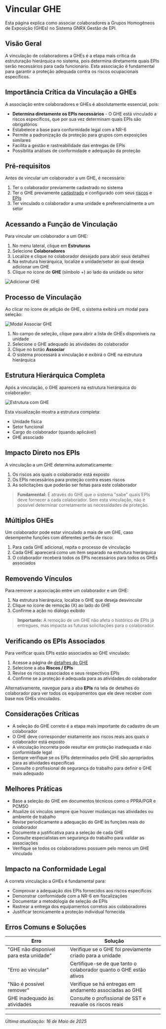 # Vincular GHE

Esta página explica como associar colaboradores a Grupos Homogêneos de Exposição (GHEs) no Sistema GNRX Gestão de EPI.

## Visão Geral

A vinculação de colaboradores a GHEs é a etapa mais crítica da estruturação hierárquica no sistema, pois determina diretamente quais EPIs serão necessários para cada funcionário. Esta associação é fundamental para garantir a proteção adequada contra os riscos ocupacionais específicos.

## Importância Crítica da Vinculação a GHEs

A associação entre colaboradores e GHEs é absolutamente essencial, pois:

- **Determina diretamente os EPIs necessários** - O GHE está vinculado a riscos específicos, que por sua vez determinam quais EPIs são obrigatórios
- Estabelece a base para conformidade legal com a NR-6
- Permite a padronização da proteção para grupos com exposições similares
- Facilita a gestão e rastreabilidade das entregas de EPIs
- Possibilita análises de conformidade e adequação da proteção

## Pré-requisitos

Antes de vincular um colaborador a um GHE, é necessário:

1. Ter o colaborador previamente cadastrado no sistema
2. Ter o GHE previamente [cadastrado](../ghe/criar-ghe.md) e configurado com seus [riscos](../ghe/vincular-riscos.md) e [EPIs](../ghe/vincular-epis.md)
3. Ter vinculado o colaborador a uma unidade e preferencialmente a um setor

## Acessando a Função de Vinculação

Para vincular um colaborador a um GHE:

1. No menu lateral, clique em **Estruturas**
2. Selecione **Colaboradores**
3. Localize e clique no colaborador desejado para abrir seus detalhes
4. Na estrutura hierárquica, localize a unidade/setor ao qual deseja adicionar um GHE
5. Clique no ícone de **GHE** (símbolo +) ao lado da unidade ou setor

![Adicionar GHE](../../../assets/images/adicionar-ghe-colaborador.png)

## Processo de Vinculação

Ao clicar no ícone de adição de GHE, o sistema exibirá um modal para seleção:

![Modal Associar GHE](../../../assets/images/modal-associar-ghe.png)

1. No campo de seleção, clique para abrir a lista de GHEs disponíveis na unidade
2. Selecione o GHE adequado às atividades do colaborador
3. Clique no botão **Associar**
4. O sistema processará a vinculação e exibirá o GHE na estrutura hierárquica

## Estrutura Hierárquica Completa

Após a vinculação, o GHE aparecerá na estrutura hierárquica do colaborador:

![Estrutura com GHE](../../../assets/images/estrutura-com-ghe.png)

Esta visualização mostra a estrutura completa:
- Unidade física
- Setor funcional
- Cargo do colaborador (quando aplicável)
- GHE associado

## Impacto Direto nos EPIs

A vinculação a um GHE determina automaticamente:

1. Os riscos aos quais o colaborador está exposto
2. Os EPIs necessários para proteção contra esses riscos
3. As solicitações que poderão ser feitas para este colaborador

> **Fundamental:** É através do GHE que o sistema "sabe" quais EPIs deve fornecer a cada colaborador. Sem esta vinculação, não é possível determinar corretamente as necessidades de proteção.

## Múltiplos GHEs

Um colaborador pode estar vinculado a mais de um GHE, caso desempenhe funções com diferentes perfis de risco:

1. Para cada GHE adicional, repita o processo de vinculação
2. Cada GHE aparecerá como um item separado na estrutura hierárquica
3. O colaborador receberá todos os EPIs necessários para todos os GHEs associados

## Removendo Vínculos

Para remover a associação entre um colaborador e um GHE:

1. Na estrutura hierárquica, localize o GHE que deseja desvincular
2. Clique no ícone de remoção (X) ao lado do GHE
3. Confirme a ação no diálogo exibido

> **Importante:** A remoção de um GHE não afeta o histórico de EPIs já entregues, mas impacta as futuras solicitações para o colaborador.

## Verificando os EPIs Associados

Para verificar quais EPIs estão associados ao GHE vinculado:

1. Acesse a página de [detalhes do GHE](../ghe/README.md)
2. Selecione a aba **Riscos / EPIs**
3. Revise os riscos associados e seus respectivos EPIs
4. Confirme se a proteção é adequada para as atividades do colaborador

Alternativamente, navegue para a aba **EPIs** na tela de detalhes do colaborador para ver todos os equipamentos que ele deve receber com base nos GHEs vinculados.

## Considerações Críticas

- A seleção do GHE correto é a etapa mais importante do cadastro de um colaborador
- O GHE deve corresponder exatamente aos riscos reais aos quais o colaborador está exposto
- A vinculação incorreta pode resultar em proteção inadequada e não conformidade legal
- Sempre verifique se os EPIs determinados pelo GHE são apropriados para as atividades específicas
- Consulte o profissional de segurança do trabalho para definir o GHE mais adequado

## Melhores Práticas

- Base a seleção do GHE em documentos técnicos como o PPRA/PGR e PCMSO
- Atualize os vínculos sempre que houver mudanças nas atividades ou ambiente de trabalho
- Revise periodicamente a adequação do GHE às funções reais do colaborador
- Documente a justificativa para a seleção de cada GHE
- Consulte especialistas em segurança do trabalho para validar as associações
- Verifique se todos os colaboradores possuem pelo menos um GHE vinculado

## Impacto na Conformidade Legal

A correta vinculação a GHEs é fundamental para:

- Comprovar a adequação dos EPIs fornecidos aos riscos específicos
- Demonstrar conformidade com a NR-6 em fiscalizações
- Documentar a metodologia de seleção de EPIs
- Rastrear a entrega dos equipamentos corretos aos colaboradores
- Justificar tecnicamente a proteção individual fornecida

## Erros Comuns e Soluções

| Erro | Solução |
|------|---------|
| "GHE não disponível para esta unidade" | Verifique se o GHE foi previamente criado para a unidade |
| "Erro ao vincular" | Certifique-se de que tanto o colaborador quanto o GHE estão ativos |
| "Não é possível remover" | Verifique se há entregas em andamento associadas ao GHE |
| GHE inadequado às atividades | Consulte o profissional de SST e reavalie os riscos reais |

---

*Última atualização: 16 de Maio de 2025*